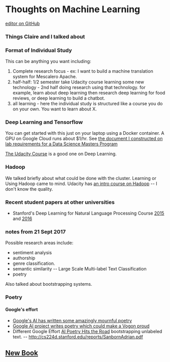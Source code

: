 # Thoughts on Machine Learning

 [editor on GitHub](https://github.com/zacharski/research/edit/master/index.md) 


### Things Claire and I talked about

### Format of Individual Study
This can be anything you want including:
1. Complete research focus - ex: I want to build a machine translation system for Mescalero Apache.
2. half-half: 1/2 semester take Udacity course learning some new technology - 2nd half doing research using that technology. for example, learn about deep learning then research deep learning for food reviews, or deep learning to build a chatbot. 
3. all learning - here the individual study is structured like a course you do on your own. You want to learn about X.

### Deep Learning and Tensorflow
You can get started with this just on your laptop using a Docker container.  A GPU on Google Cloud runs about $1/hr. 
See [the document I constructed on lab requirements for a Data Science Masters Program](https://docs.google.com/document/d/1V1HY1Ext6MTbsaZGO81F5D3Pd2taviLUcz4TwvUADiE/edit?usp=sharing)

[The Udacity Course](https://www.udacity.com/course/deep-learning--ud730) is a good one on Deep Learning.

### Hadoop
We talked briefly about what could be done with the cluster. Learning or Using Hadoop came to mind. Udacity has [an intro course on Hadoop](https://www.udacity.com/course/intro-to-hadoop-and-mapreduce--ud617) -- I don't know the quality.


### Recent student papers at other universities

* Stanford's Deep Learning for Natural Language Processing Course [2015](http://cs224d.stanford.edu/reports_2015.html) and [2016](http://cs224d.stanford.edu/reports_2016.html)


### notes from 21 Sept 2017

Possible research areas include:

* sentiment analysis
* authorship
* genre classification.  
* semantic similarity -- Large Scale Multi-label Text Classification
* poetry 

Also talked about bootstrapping systems.

### Poetry 
#### Google's effort
* [Google's AI has written some amazingly mournful poetry](http://www.wired.co.uk/article/google-artificial-intelligence-poetry)
* [Google AI project writes poetry which could make a Vogon proud](https://www.theguardian.com/technology/2016/may/17/googles-ai-write-poetry-stark-dramatic-vogons)
* Different Google Effort [AI Poetry Hits the Road](https://medium.com/artists-and-machine-intelligence/ai-poetry-hits-the-road-eb685dfc1544)
bootstrapping unlabeled text.   -- http://cs224d.stanford.edu/reports/SanbornAdrian.pdf



## [New Book](book)


